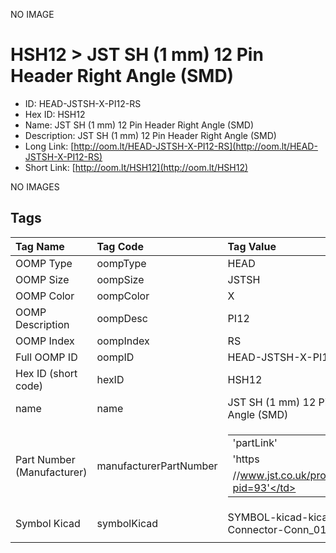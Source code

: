 


  
NO IMAGE  
# HSH12 > JST SH (1 mm) 12 Pin Header Right Angle (SMD)

- ID: HEAD-JSTSH-X-PI12-RS
- Hex ID: HSH12
- Name: JST SH (1 mm) 12 Pin Header Right Angle (SMD)
- Description: JST SH (1 mm) 12 Pin Header Right Angle (SMD)
- Long Link: [http://oom.lt/HEAD-JSTSH-X-PI12-RS](http://oom.lt/HEAD-JSTSH-X-PI12-RS)
- Short Link: [http://oom.lt/HSH12](http://oom.lt/HSH12)
  
NO IMAGES  
## Tags
  

|Tag Name|Tag Code|Tag Value|
| :--- | :--- | :--- |
|OOMP Type|oompType|HEAD|
|OOMP Size|oompSize|JSTSH|
|OOMP Color|oompColor|X|
|OOMP Description|oompDesc|PI12|
|OOMP Index|oompIndex|RS|
|Full OOMP ID|oompID|HEAD-JSTSH-X-PI12-RS|
|Hex ID (short code)|hexID|HSH12|
|name|name|JST SH (1 mm) 12 Pin Header Right Angle (SMD)|
|Part Number (Manufacturer)|manufacturerPartNumber|<table><tr><td>'partLink'</td></tr><tr><td> 'https</td></tr><tr><td>//www.jst.co.uk/productSeries.php?pid=93'</td></tr></table>|
|Symbol Kicad|symbolKicad|SYMBOL-kicad-kicad-symbols-Connector-Conn_01x12_Male|
||||
